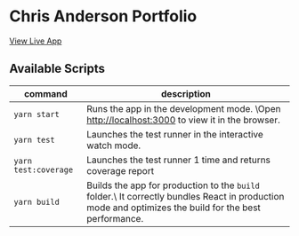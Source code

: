 # Chris Anderson Portfolio

[View Live App](https://portfolio-phi-pink.vercel.app/)

## Available Scripts

| command              | description                                                                                                                                           |
| -------------------- | ----------------------------------------------------------------------------------------------------------------------------------------------------- |
| `yarn start`         | Runs the app in the development mode. \Open [http://localhost:3000](http://localhost:3000) to view it in the browser.                                 |
| `yarn test`          | Launches the test runner in the interactive watch mode.                                                                                               |
| `yarn test:coverage` | Launches the test runner 1 time and returns coverage report                                                                                           |
| `yarn build`         | Builds the app for production to the `build` folder.\ It correctly bundles React in production mode and optimizes the build for the best performance. |
